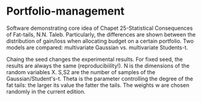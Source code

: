 # Portfolio-management
Software demonstrating core idea of Chapet 25-Statistical Consequences of Fat-tails, N.N. Taleb. 
Particularly, the differences are shown between the distribution of gain/loss when allocating budget on a certain portfolio. 
Two models are compared: multivariate Gaussian vs. multivariate Students-t.

Chaing the seed changes the experimental results. For fixed seed, the results are always the same (reproducibiility!).
N is the dimensions of the random variables X.
S,S2 are the number of samples of the Gaussian/Student's-t.
Theta is the parameter controlling the degree of the fat tails: the larger its value the fatter the tails.
The weights w are chosen randomly in the current edition.
